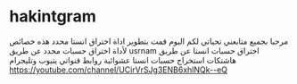 # hakintgram
مرحبا بجميع متابعني تحياتي لكم 
اليوم قمت بتطوير اداة اختراق انستا محدد 
هذه خصائص لأداة
اختراق حسبات محدد عن طريق usrnam
اختراق حسبات انستا عن طريق هاشتكات 
استخراج حسبات انستا عشوائية 
روابط قنواتي يتيوب وتليجرام
https://youtube.com/channel/UCirVrSJg3ENB6xhlNQk--eQ
